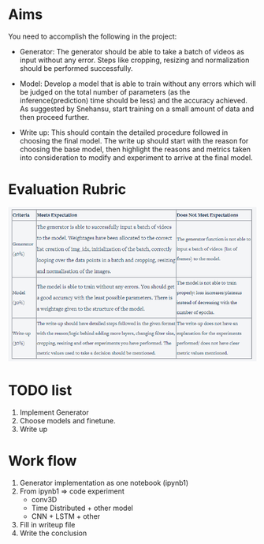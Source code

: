 # Aims
You need to accomplish the following in the project:

* Generator:  The generator should be able to take a batch of videos as input without any error. Steps like cropping, resizing and normalization should be performed successfully.

* Model: Develop a model that is able to train without any errors which will be judged on the total number of parameters (as the inference(prediction) time should be less) and the accuracy achieved. As suggested by Snehansu, start training on a small amount of data and then proceed further.

* Write up: This should contain the detailed procedure followed in choosing the final model. The write up should start with the reason for choosing the base model, then highlight the reasons and metrics taken into consideration to modify and experiment to arrive at the final model. 
# Evaluation Rubric
![Build Status](<imgs/Evaluation Rubric.PNG>)

# TODO list
1. Implement Generator 
2. Choose models and finetune. 
3. Write up 

# Work flow
1. Generator implementation as one notebook (ipynb1)
2. From ipynb1 => code experiment 
    * conv3D
    * Time Distributed + other model
    * CNN + LSTM + other
3. Fill in writeup file
4. Write the conclusion